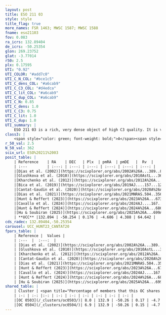 ```yaml
---
layout: post
title: ESO 211 03
style: style
title_flag: true
more_names: FSR 1463; MWSC 1587; MWSC 1588
fname: eso21103
fov: 0.083
ra_icrs: 132.89404
de_icrs: -50.25354
glon: 269.23752
glat: -3.77014
r50: 2.5
plx: 0.17595
UTI: "0.92"
UTI_COLOR: "#add7c0"
UTI_C_N_COL: "#bce1c5"
UTI_C_dens_COL: "#a6cab9"
UTI_C_C3_COL: "#d4edca"
UTI_C_lit_COL: "#a6cab9"
UTI_C_dup_COL: "#a6cab9"
UTI_C_N: 0.85
UTI_C_dens: 1.0
UTI_C_C3: 0.75
UTI_C_lit: 1.0
UTI_C_dup: 1.0
UTI_summary: |
    ESO 211 03 is a rich, very dense object of high C3 quality. It is very well-studied in the literature. This object shares a very small percentage of members with 2 later reported entries.
class3: |
    <span style="color: green; font-weight: bold;">A</span><span style="color: #FFC300; font-weight: bold;">B</span>
r_50_val: 2.5
N_50_val: 362
scix_url: ESO%20211%2003
posit_table: |
    | Reference    | RA    | DEC   | Plx  | pmRA  | pmDE   |  Rv  |
    | :---         | :---: | :---: | :---: | :---: | :---: | :---: |
    |[Dias et al. (2002)](https://scixplorer.org/abs/2002A%26A...389..871D) | 132.892 | -50.245 | -- | -2.91 | 4.4 | -- |
    |[Glushkova et al. (2010)](https://scixplorer.org/abs/2010AstL...36...75G) | 132.893 | -50.245 | -- | -- | -- | -- |
    |[Kharchenko et al. (2012)](https://scixplorer.org/abs/2012A%26A...543A.156K) | 132.9 | -50.245 | -- | -2.38 | 6.12 | -- |
    |[Bica et al. (2019)](https://scixplorer.org/abs/2019AJ....157...12B) | 132.908 | -50.247 | -- | -- | -- | -- |
    |[Cantat-Gaudin et al. (2020)](https://scixplorer.org/abs/2020A%26A...640A...1C) | 132.897 | -50.253 | 0.159 | -4.681 | 4.333 | -- |
    |[Dias et al. (2021)](https://scixplorer.org/abs/2021MNRAS.504..356D) | 132.893 | -50.25 | 0.161 | -4.695 | 4.339 | -- |
    |[Hunt & Reffert (2023)](https://scixplorer.org/abs/2023A%26A...673A.114H) | 132.9 | -50.254 | 0.176 | -4.681 | 4.408 | 73.403 |
    |[Cavallo et al. (2024)](https://scixplorer.org/abs/2024AJ....167...12C) | 132.895 | -50.256 | 0.171 | -- | -- | -- |
    |[Hunt & Reffert (2024)](https://scixplorer.org/abs/2024A%26A...686A..42H) | 132.9 | -50.254 | 0.176 | -4.681 | 4.408 | 73.403 |
    |[Hu & Soubiran (2025)](https://scixplorer.org/abs/2025A%26A...699A.246H) | 132.895 | -50.256 | -- | -- | -- | -- |
    | **UCC** |132.894 | -50.254 | 0.176 | -4.686 | 4.388 | 64.642 | 
cds_radec: 132.89404,-50.25354
carousel: UCC_HUNT23_CANTAT20
fpars_table: |
    | Reference |  Values |
    | :---  |  :---:  |
    | [Dias et al. (2002)](https://scixplorer.org/abs/2002A%26A...389..871D) | `E(B-V)=0.9, Dist=3770.0, Age=9.05` |
    | [Glushkova et al. (2010)](https://scixplorer.org/abs/2010AstL...36...75G) | `E(B-V)=0.9, Dm=12.88, Age=9.05` |
    | [Kharchenko et al. (2012)](https://scixplorer.org/abs/2012A%26A...543A.156K) | `e_bv=1.083, distance=4269, log_age=9.035` |
    | [Cantat-Gaudin et al. (2020)](https://scixplorer.org/abs/2020A%26A...640A...1C) | `AVNN=2.59, DMNN=13.63, AgeNN=9.11` |
    | [Dias et al. (2021)](https://scixplorer.org/abs/2021MNRAS.504..356D) | `Av=3.128, Dist=5694, logage=8.892, [Fe/H]=-0.077` |
    | [Hunt & Reffert (2023)](https://scixplorer.org/abs/2023A%26A...673A.114H) | `AV50=3.402, diffAV50=1.989, MOD50=13.457, logAge50=8.644` |
    | [Cavallo et al. (2024)](https://scixplorer.org/abs/2024AJ....167...12C) | `AV50=3.26, dMod50=13.3, logAge50=8.99, [Fe/H]50=-0.04` |
    | [Hunt & Reffert (2024)](https://scixplorer.org/abs/2024A%26A...686A..42H) | `MassJ=3743.08` |
    | [Hu & Soubiran (2025)](https://scixplorer.org/abs/2025A%26A...699A.246H) | `MA22=-0.3, MA23f=-0.37, MA23g=-0.25, MZ23=-0.69, MK24=-0.31, MF24=-0.42` |
shared_table: |
    | Cluster | <span title="Percentage of members that this OC shares with the ones listed">%</span>   | RA   | DEC   | Plx   | pmRA  | pmDE  | Rv | UTI |
    | :-: | :-: |:-: | :-: | :-: | :-: | :-: | :-: | :-: |
    |[OC 0503](/_clusters/oc0503/)| 8.0 | 132.9 | -50.26 | 0.17 | -4.7 | 4.38 | 64.81 |0.0 |
    |[OC 0504](/_clusters/oc0504/)| 6.9 | 132.9 | -50.26 | 0.15 | -4.7 | 4.38 | 64.81 |0.0 |
---
```

